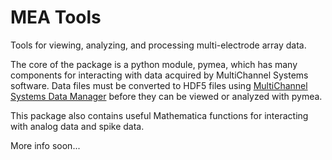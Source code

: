 # MEA Tools

Tools for viewing, analyzing, and processing multi-electrode array data.

The core of the package is a python module, pymea, which has many components for interacting with data acquired by MultiChannel Systems software. Data files must be converted to HDF5 files using [MultiChannel Systems Data Manager]( http://www.multichannelsystems.com/software/multi-channel-datamanager) before they can be viewed or analyzed with pymea. 

This package also contains useful Mathematica functions for interacting with analog data and spike data.

More info soon...
